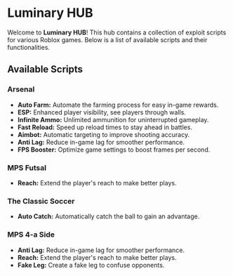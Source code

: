 # Luminary HUB

Welcome to **Luminary HUB**! This hub contains a collection of exploit scripts for various Roblox games. Below is a list of available scripts and their functionalities.

## Available Scripts

### Arsenal
- **Auto Farm:** Automate the farming process for easy in-game rewards.
- **ESP:** Enhanced player visibility, see players through walls.
- **Infinite Ammo:** Unlimited ammunition for uninterrupted gameplay.
- **Fast Reload:** Speed up reload times to stay ahead in battles.
- **Aimbot:** Automatic targeting to improve shooting accuracy.
- **Anti Lag:** Reduce in-game lag for smoother performance.
- **FPS Booster:** Optimize game settings to boost frames per second.

### MPS Futsal
- **Reach:** Extend the player's reach to make better plays.

### The Classic Soccer
- **Auto Catch:** Automatically catch the ball to gain an advantage.

### MPS 4-a Side
- **Anti Lag:** Reduce in-game lag for smoother performance.
- **Reach:** Extend the player's reach to make better plays.
- **Fake Leg:** Create a fake leg to confuse opponents.

